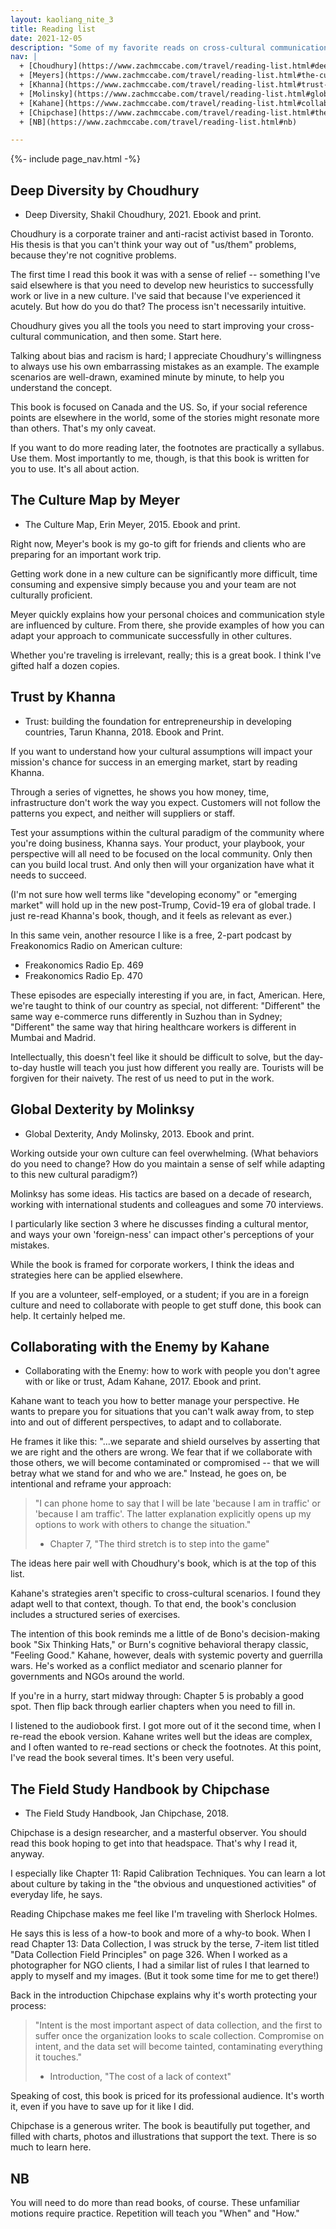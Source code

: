 ```yaml
---
layout: kaoliang_nite_3
title: Reading list
date: 2021-12-05
description: "Some of my favorite reads on cross-cultural communication. Biased towards the practical."
nav: |
  + [Choudhury](https://www.zachmccabe.com/travel/reading-list.html#deep-diversity-by-choudhury)
  + [Meyers](https://www.zachmccabe.com/travel/reading-list.html#the-culture-map-by-meyer)
  + [Khanna](https://www.zachmccabe.com/travel/reading-list.html#trust-by-khanna)
  + [Molinsky](https://www.zachmccabe.com/travel/reading-list.html#global-dexterity-by-molinksy)
  + [Kahane](https://www.zachmccabe.com/travel/reading-list.html#collaborating-with-the-enemy-by-kahane)
  + [Chipchase](https://www.zachmccabe.com/travel/reading-list.html#the-field-study-handbook-by-chipchase)
  + [NB](https://www.zachmccabe.com/travel/reading-list.html#nb)

---
```



{%- include page_nav.html -%}


## Deep Diversity by Choudhury

- Deep Diversity, Shakil Choudhury, 2021. Ebook and print.

Choudhury is a corporate trainer and anti-racist activist based in Toronto. His thesis is that you can't think your way out of "us/them" problems, because they're not cognitive problems. 

The first time I read this book it was with a sense of relief -- something I've said elsewhere is that you need to develop new heuristics to successfully work or live in a new culture. I've said that because I've experienced it acutely. But how do you do that? The process isn't necessarily intuitive.

Choudhury gives you all the tools you need to start improving your cross-cultural communication, and then some. Start here.

Talking about bias and racism is hard; I appreciate Choudhury's willingness to always use his own embarrassing mistakes as an example. The example scenarios are well-drawn, examined minute by minute, to help you understand the concept.

This book is focused on Canada and the US. So, if your social reference points are elsewhere in the world, some of the stories might resonate more than others. That's my only caveat.

If you want to do more reading later, the footnotes are practically a syllabus. Use them.  Most importantly to me, though, is that this book is written for you to use. It's all about action.




## The Culture Map by Meyer

- The Culture Map, Erin Meyer, 2015. Ebook and print.

Right now, Meyer's book is my go-to gift for friends and clients who are preparing for an important work trip.

Getting work done in a new culture can be significantly more difficult, time consuming and expensive simply because you and your team are not culturally proficient.

Meyer quickly explains how your personal choices and communication style are influenced by culture. From there, she provide examples of how you can adapt your approach to communicate successfully in other cultures.

Whether you're traveling is irrelevant, really; this is a great book. I think I've gifted half a dozen copies.




## Trust by Khanna

- Trust: building the foundation for entrepreneurship in developing countries, Tarun Khanna, 2018. Ebook and Print.

If you want to understand how your cultural assumptions will impact your mission's chance for success in an emerging market, start by reading Khanna.

Through a series of vignettes, he shows you how money, time, infrastructure don't work the way you expect. Customers will not follow the patterns you expect, and neither will suppliers or staff.

Test your assumptions within the cultural paradigm of the community where you're doing business, Khanna says. Your product, your playbook, your perspective will all need to be focused on the local community. Only then can you build local trust. And only then will your organization have what it needs to succeed.

(I'm not sure how well terms like "developing economy" or "emerging market" will hold up in the new post-Trump, Covid-19 era of global trade. I just re-read Khanna's book, though, and it feels as relevant as ever.)

In this same vein, another resource I like is a free, 2-part podcast by Freakonomics Radio on American culture:

- Freakonomics Radio Ep. 469
- Freakonomics Radio Ep. 470

These episodes are especially interesting if you are, in fact, American. Here, we're taught to think of our country as special, not different: "Different" the same way e-commerce runs differently in Suzhou than in Sydney; "Different" the same way that hiring healthcare workers is different in Mumbai and Madrid.

Intellectually, this doesn't feel like it should be difficult to solve, but the day-to-day hustle will teach you just how different you really are. Tourists will be forgiven for their naivety. The rest of us need to put in the work.




## Global Dexterity by Molinksy

- Global Dexterity, Andy Molinsky, 2013. Ebook and print.

Working outside your own culture can feel overwhelming. (What behaviors do you need to change? How do you maintain a sense of self while adapting to this new cultural paradigm?)

Molinksy has some ideas. His tactics are based on a decade of research, working with international students and colleagues and some 70 interviews.

I particularly like section 3 where he discusses finding a cultural mentor, and ways your own 'foreign-ness' can impact other's perceptions of your mistakes.

While the book is framed for corporate workers, I think the ideas and strategies here can be applied elsewhere.

If you are a volunteer, self-employed, or a student; if you are in a foreign culture and need to collaborate with people to get stuff done, this book can help. It certainly helped me.




## Collaborating with the Enemy by Kahane

- Collaborating with the Enemy: how to work with people you don't agree with or like or trust, Adam Kahane, 2017. Ebook and print.

Kahane want to teach you how to better manage your perspective. He wants to prepare you for situations that you can't walk away from, to step into and out of different perspectives, to adapt and to collaborate.

He frames it like this: "...we separate and shield ourselves by asserting that we are right and the others are wrong. We fear that if we collaborate with those others, we will become contaminated or compromised -- that we will betray what we stand for and who we are." Instead, he goes on, be intentional and reframe your approach:

> "I can phone home to say that I will be late 'because I am in traffic' or 'because I am traffic'. The latter explanation explicitly opens up my options to work with others to change the situation."
>
> - Chapter 7, "The third stretch is to step into the game"

The ideas here pair well with Choudhury's book, which is at the top of this list. 

Kahane's strategies aren't specific to cross-cultural scenarios. I found they adapt well to that context, though. To that end, the book's conclusion includes a structured series of exercises.

The intention of this book reminds me a little of de Bono's decision-making book "Six Thinking Hats," or Burn's cognitive behavioral therapy classic, "Feeling Good." Kahane, however, deals with systemic poverty and guerrilla wars. He's worked as a conflict mediator and scenario planner for governments and NGOs around the world.

If you're in a hurry, start midway through: Chapter 5 is probably a good spot. Then flip back through earlier chapters when you need to fill in.

I listened to the audiobook first. I got more out of it the second time, when I re-read the ebook version. Kahane writes well but the ideas are complex, and I often wanted to re-read sections or check the footnotes. At this point, I've read the book several times. It's been very useful.




## The Field Study Handbook by Chipchase

- The Field Study Handbook, Jan Chipchase, 2018.

Chipchase is a design researcher, and a masterful observer. You should read this book hoping to get into that headspace. That's why I read it, anyway.

I especially like Chapter 11: Rapid Calibration Techniques. You can learn a lot about culture by taking in the "the obvious and unquestioned activities" of everyday life, he says.

Reading Chipchase makes me feel like I'm traveling with Sherlock Holmes.

He says this is less of a how-to book and more of a why-to book. When I read Chapter 13: Data Collection, I was struck by the terse, 7-item list titled "Data Collection Field Principles" on page 326. When I worked as a photographer for NGO clients, I had a similar list of rules I that learned to apply to myself and my images. (But it took some time for me to get there!)

Back in the introduction Chipchase explains why it's worth protecting your process:

> "Intent is the most important aspect of data collection, and the first to suffer once the organization looks to scale collection. Compromise on intent, and the data set will become tainted, contaminating everything it touches."
> - Introduction, "The cost of a lack of context" 

Speaking of cost, this book is priced for its professional audience. It's worth it, even if you have to save up for it like I did.

Chipchase is a generous writer. The book is beautifully put together, and filled with charts, photos and illustrations that support the text. There is so much to learn here.




## NB

You will need to do more than read books, of course. These unfamiliar motions require practice. Repetition will teach you "When" and "How."
